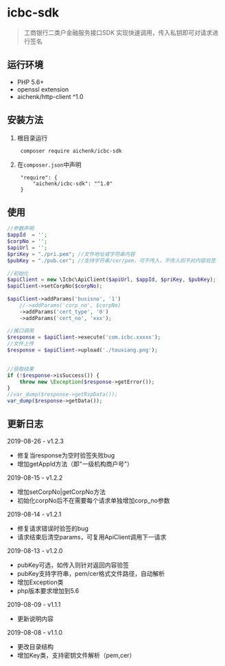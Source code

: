 # icbc-sdk
> 工商银行二类户金融服务接口SDK
实现快速调用，传入私钥即可对请求进行签名

## 运行环境
- PHP 5.6+
- openssl extension
- aichenk/http-client ^1.0

## 安装方法
1. 根目录运行

        composer require aichenk/icbc-sdk
        
2. 在`composer.json`中声明

        "require": {
            "aichenk/icbc-sdk": "^1.0"
        }
            
## 使用
```php
//参数声明
$appId  = '';
$corpNo = '';
$apiUrl = '';
$priKey = "./pri.pem"; //文件地址或字符串内容
$pubKey = "./pub.cer"; //支持字符串/cer/pem，可不传入，不传入则不对内容验签
 
//初始化
$apiClient = new \Icbc\ApiClient($apiUrl, $appId, $priKey, $pubKey);
$apiClient->setCorpNo($corpNo);
 
$apiClient->addParams('busisno', '1')
    //->addParams('corp_no', $corpNo)
    ->addParams('cert_type', '0')
    ->addParams('cert_no', 'xxx');
    
//接口调用
$response = $apiClient->execute('com.icbc.xxxxx');
//文件上传
$response = $apiClient->upload('./touxiang.png');
 

//获取结果
if (!$response->isSuccess()) {
    throw new \Exception($response->getError());
}
//var_dump($response->getRspData());
var_dump($response->getData());
```

## 更新日志
2019-08-26 - v1.2.3
- 修复当response为空时验签失败bug
- 增加getAppId方法（即"一级机构商户号"）

2019-08-15 - v1.2.2
- 增加setCorpNo|getCorpNo方法
- 初始化corpNo后不在需要每个请求单独增加corp_no参数

2019-08-14 - v1.2.1
- 修复请求错误时验签的bug
- 请求结束后清空params，可复用ApiClient调用下一请求

2019-08-13 - v1.2.0
- pubKey可选，如传入则针对返回内容验签
- pubKey支持字符串，pem/cer格式文件路径，自动解析
- 增加Exception类
- php版本要求增加到5.6

2019-08-09 - v1.1.1
- 更新说明内容

2019-08-08 - v1.1.0
- 更改目录结构
- 增加Key类，支持密钥文件解析（pem,cer）